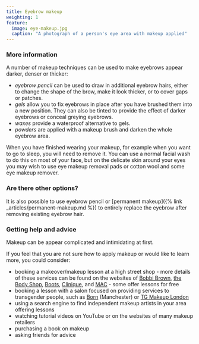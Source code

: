 ```yaml
---
title: Eyebrow makeup
weighting: 1
feature:
  image: eye-makeup.jpg
  caption: "A photograph of a person's eye area with makeup applied"
---
```


### More information

A number of makeup techniques can be used to make eyebrows appear darker, denser or thicker:

- *eyebrow pencil* can be used to draw in additional eyebrow hairs, either to change the shape of the brow, make it look thicker, or to cover gaps or patches.
- *gels* allow you to fix eyebrows in place after you have brushed them into a new position. They can also be tinted to provide the effect of darker eyebrows or conceal greying eyebrows.
- *waxes* provide a waterproof alternative to gels.
- *powders* are applied with a makeup brush and darken the whole eyebrow area.

When you have finished wearing your makeup, for example when you want to go to sleep, you will need to remove it. You can use a normal facial wash to do this on most of your face, but on the delicate skin around your eyes you may wish to use eye makeup removal pads or cotton wool and some eye makeup remover. 

### Are there other options?

It is also possible to use eyebrow pencil or [permanent makeup]({% link _articles/permanent-makeup.md %}) to entirely replace the eyebrow after removing existing eyebrow hair.

### Getting help and advice

Makeup can be appear complicated and intimidating at first.

If you feel that you are not sure how to apply makeup or would like to learn more, you could consider:

- booking a makeover/makeup lesson at a high street shop - more details of these services can be found on the websites of [Bobbi Brown](https://www.bobbibrown.co.uk/book-appointment), [the Body Shop](https://help.thebodyshop.com/en-gb/products-and-services/makeover), [Boots](https://www.boots.com/beauty-services/no7-book-an-appointment), [Clinique](https://www.clinique.co.uk/book-appointment), and [MAC](http://www.maccosmetics.co.uk/makeup-services) - some offer lessons for free
- booking a lesson with a salon focused on providing services to transgender people, such as [Born](http://born.uk.com/makeup-and-photography/) (Manchester) or [TG Makeup London](http://www.transgendermakeuplondon.com/)
- using a search engine to find independent makeup artists in your area offering lessons
- watching tutorial videos on YouTube or on the websites of many makeup retailers
- purchasing a book on makeup
- asking friends for advice

